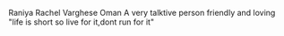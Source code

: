 Raniya Rachel Varghese 
Oman
A very talktive person 
friendly and loving
"life is short so live for it,dont run for it"
